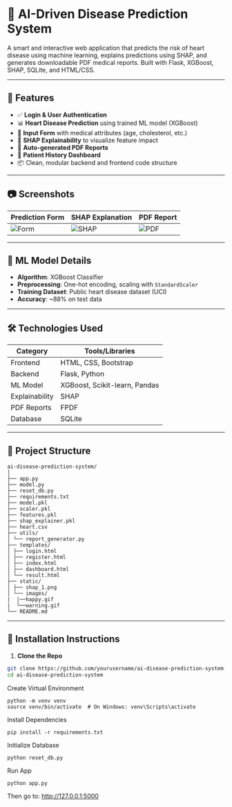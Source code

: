 # 🧠 AI-Driven Disease Prediction System

A smart and interactive web application that predicts the risk of heart disease using machine learning, explains predictions using SHAP, and generates downloadable PDF medical reports. Built with Flask, XGBoost, SHAP, SQLite, and HTML/CSS.

---

## 🚀 Features

- ✅ **Login & User Authentication**
- 📊 **Heart Disease Prediction** using trained ML model (XGBoost)
- 🧪 **Input Form** with medical attributes (age, cholesterol, etc.)
- 🌈 **SHAP Explainability** to visualize feature impact
- 📝 **Auto-generated PDF Reports**
- 📁 **Patient History Dashboard**
- 📦 Clean, modular backend and frontend code structure

---

## 📷 Screenshots

| Prediction Form | SHAP Explanation | PDF Report |
|-----------------|------------------|-------------|
| ![Form](screenshots/form.png) | ![SHAP](screenshots/shap.png) | ![PDF](screenshots/pdf.png) |

---

## 🧬 ML Model Details

- **Algorithm**: XGBoost Classifier
- **Preprocessing**: One-hot encoding, scaling with `StandardScaler`
- **Training Dataset**: Public heart disease dataset (UCI)
- **Accuracy**: ~88% on test data

---

## 🛠️ Technologies Used

| Category      | Tools/Libraries                       |
|---------------|----------------------------------------|
| Frontend      | HTML, CSS, Bootstrap                  |
| Backend       | Flask, Python                         |
| ML Model      | XGBoost, Scikit-learn, Pandas         |
| Explainability| SHAP                                  |
| PDF Reports   | FPDF                                  |
| Database      | SQLite                                |

---

## 📂 Project Structure
```
ai-disease-prediction-system/
│
├── app.py
├── model.py
├── reset_db.py
├── requirements.txt
├── model.pkl
├── scaler.pkl
├── features.pkl
├── shap_explainer.pkl
├── heart.csv
├── utils/
│ └── report_generator.py
├── templates/
│ ├── login.html
│ ├── register.html
│ ├── index.html
│ ├── dashboard.html
│ └── result.html
├── static/
│ ├── shap_1.png
│ └── images/
|  |──happy.gif
|  └──warning.gif
└── README.md
```

---

## 🔧 Installation Instructions

1. **Clone the Repo**
```bash
git clone https://github.com/yourusername/ai-disease-prediction-system.git
cd ai-disease-prediction-system
```
Create Virtual Environment
```
python -m venv venv
source venv/bin/activate  # On Windows: venv\Scripts\activate
```
Install Dependencies
```
pip install -r requirements.txt
```
Initialize Database
```
python reset_db.py
```
Run App
```
python app.py
```
Then go to: http://127.0.0.1:5000
